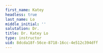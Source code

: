 ```yaml
---
first_name: Katey
headless: true
last_name: Lo
middle_initial: ''
salutation: Dr.
title: Dr. Katey Lo
type: instructor
uid: 8dcda18f-56ce-8718-16cc-4e512c394dff
---
```

